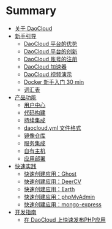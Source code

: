 # Summary

<!-- TODO: 结构调整 -->
<!-- TODO: 格式检查进度：DaoCloud 账号的注册 -->

* [关于 DaoCloud](README.md)
* [新手引导](tutorial/README.md)
  + [DaoCloud 平台的优势](tutorial/benefits.md)
  + [DaoCloud 平台的创新](tutorial/DaoCloud-innovation.md)
  + [DaoCloud 账号的注册](practice/register-account.md)
  + [DaoCloud 加速器](tutorial/DaoCloudMirrorAccelerator.md)
  + [DaoCloud 视频演示](tutorial/demo.md)
  + [Docker 新手入门 30 min](tutorial/DockerTutorial.md)
  + [词汇表](tutorial/vocabulary.md)
* [产品功能](function/README.md)
  + [用户中心](function/profile.md)
  + [代码构建](function/code.md)
  + [持续集成](function/configure-daocloud-ci.md)
  + [daocloud.yml 文件格式](function/daocloud-yml.md)
  + [镜像仓库](function/repos.md)
  + [服务集成](function/services.md)
  + [自有主机](function/host.md)
  + [应用部署](function/deploy.md)
* [快速实践](practice/README.md)
  + [快速创建应用：Ghost](practice/ghost-blog.md)
  + [快速创建应用：DeerCV](practice/deer-resume.md)
  + [快速创建应用：Earth](practice/earth.md)
  + [快速创建应用：phpMyAdmin](practice/phpmyadmin.md)
  + [快速创建应用：mongo-express](practice/mongo-express.md)
* [开发指南](dev/README.md)
  + [在 DaoCloud 上快速发布PHP应用](dev/php.md)

<!--
TODO: new layout for 产品功能

* DaoCloud 平台快速上手
  + [现有的各类 Title]
* 三十分钟学 Docker
  + [各种 Case...]
* 产品功能
  + 用户中心
  + 代码构建
    - Dockerfile
  + 持续集成
    - daocloud.yml
  + 镜像仓库
  + 服务集成
  + 自有主机
    - 关联 x4
    - 主机和容器的管理
  + 应用部署
    - 公有云
    - 自有主机
  + 应用管理
    - 公有云
    - 自有主机
-->
